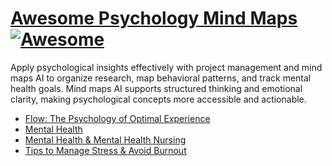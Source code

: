 # [Awesome Psychology Mind Maps](https://mindmapai.app/mind-maps/psychology) [![Awesome](https://awesome.re/badge.svg)](https://github.com/sindresorhus/awesome)

Apply psychological insights effectively with project management and mind maps AI to organize research, map behavioral patterns, and track mental health goals. Mind maps AI supports structured thinking and emotional clarity, making psychological concepts more accessible and actionable.

- [Flow: The Psychology of Optimal Experience](https://mindmapai.app/mind-map/flow-the-psychology-of-optimal-experience-8f0f84a7)
- [Mental Health](https://mindmapai.app/mind-map/mental-health-1f356a67)
- [Mental Health & Mental Health Nursing](https://mindmapai.app/mind-map/mental-health-mental-health-nursing-323a524c)
- [Tips to Manage Stress & Avoid Burnout](https://mindmapai.app/mind-map/tips-to-manage-stress-avoid-burnout-a3391549)
